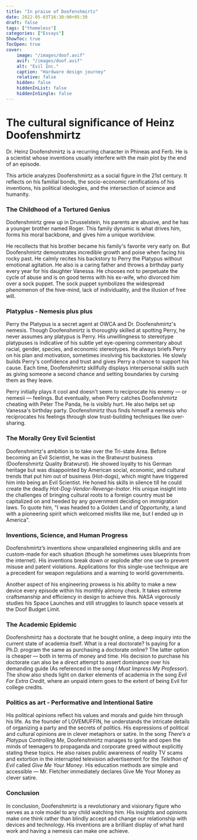 ```yaml
---
title: "In praise of Doofenshmirtz"
date: 2022-05-03T16:30:00+05:30
draft: false
tags: ["themeless"]
categories: ["Essays"]
ShowToc: true
TocOpen: true
cover:
    image: "/images/doof.avif"
    avif: "/images/doof.avif"
    alt: "Evil Inc."
    caption: "Hardware design journey"
    relative: false
    hidden: false
    hiddenInList: false
    hiddenInSingle: false
---
```


# The cultural significance of Heinz Doofenshmirtz

Dr. Heinz Doofenshmirtz is a recurring character in Phineas and Ferb. He is a scientist whose inventions usually interfere with the main plot by the end of an episode. 

This article analyzes Doofenshmirtz as a social figure in the 21st century. It reflects on his familial bonds, the socio-economic ramifications of his inventions, his political ideologies, and the intersection of science and humanity.


### The Childhood of a Tortured Genius

Doofenshmirtz grew up in Drusselstein, his parents are abusive, and he has a younger brother named Roger. This family dynamic is what drives him, forms his moral backbone, and gives him a unique worldview. 

He recollects that his brother became his family's favorite very early on. But Doofenshmirtz demonstrates incredible growth and poise when facing his rocky past. He calmly recites his backstory to Perry the Platypus without emotional agitation. He also is a caring father and throws a birthday party every year for his daughter Vanessa. He chooses not to perpetuate the cycle of abuse and is on good terms with his ex-wife, who divorced him over a sock puppet. The sock puppet symbolizes the widespread phenomenon of the hive-mind, lack of individuality, and the illusion of free will. 


### Platyplus - Nemesis plus plus

Perry the Platypus is a secret agent at OWCA and Dr. Doofenshmirtz's nemesis. Though Doofenshmirtz is thoroughly skilled at spotting Perry, he never assumes any platypus is Perry. His unwillingness to stereotype platypuses is indicative of his subtle yet eye-opening commentary about racial, gender, species, and economic stereotypes. He always briefs Perry on his plan and motivation, sometimes involving his backstories. He slowly builds Perry's confidence and trust and gives Perry a chance to support his cause. Each time, Doofenshmirtz skillfully displays interpersonal skills such as giving someone a second chance and setting boundaries by cursing them as they leave. 

Perry initially plays it cool and doesn't seem to reciprocate his enemy — or nemesii — feelings. But eventually, when Perry catches Doofenshmirtz cheating with Peter The Panda, he is visibly hurt. He also helps set up Vanessa's birthday party. Doofenshmirtz thus finds himself a nemesis who reciprocates his feelings through slow trust-building techniques like over-sharing. 

### The Morally Grey Evil Scientist 

Doofenshmirtz's ambition is to take over the Tri-state Area. Before becoming an Evil Scientist, he was in the Bratwurst business (Doofenshmirtz Quality Bratwurst). He showed loyalty to his German heritage but was disappointed by American social, economic, and cultural trends that put him out of business (Hot-dogs), which might have triggered him into being an Evil Scientist. He honed his skills in silence till he could create the deadly *Hot-Dog-Vendor-Revenge-Inator*. His unique insight into the challenges of bringing cultural roots to a foreign country must be capitalized on and heeded by any government deciding on immigration laws. To quote him, "I was headed to a Golden Land of Opportunity, a land with a pioneering spirit which welcomed misfits like me, but I ended up in America".

### Inventions, Science, and Human Progress

Doofenshmirtz’s inventions show unparalleled engineering skills and are custom-made for each situation (though he sometimes uses blueprints from the internet). His inventions break down or explode after one use to prevent misuse and patent violations. Applications for this single-use technique are a precedent for weapon regulations and a warning to world governments. 

Another aspect of his engineering prowess is his ability to make a new device every episode within his monthly alimony check. It takes extreme craftsmanship and efficiency in design to achieve this. NASA vigorously studies his Space Launches and still struggles to launch space vessels at the Doof Budget Limit. 

### The Academic Epidemic

Doofenshmirtz has a doctorate that he bought online, a deep inquiry into the current state of academia itself. What is a real doctorate? Is paying for a Ph.D. program the same as purchasing a doctorate online? The latter option is cheaper — both in terms of money and time. His decision to purchase his doctorate can also be a direct attempt to assert dominance over his demanding guide (As referenced in the song *I Must Impress My Professor*). The show also sheds light on darker elements of academia in the song *Evil For Extra Credit*, where an unpaid intern goes to the extent of being Evil for college credits. 

### Politics as art - Performative and Intentional Satire

His political opinions reflect his values and morals and guide him through his life. As the founder of LOVEMUFFIN, he understands the intricate details of organizing a party and the secrets of politics. His expressions of political and cultural opinions are in clever metaphors or satire. In the song *There’s a Platypus Controlling Me*, Doofenshmirtz manages to ignite and open the minds of teenagers to propaganda and corporate greed without explicitly stating these topics. He also raises public awareness of reality TV scams and extortion in the interrupted television advertisement for the *Telethon of Evil* called *Give Me Your Money*. His education methods are simple and accessible — Mr. Fletcher immediately declares Give Me Your Money as clever satire. 

### Conclusion

In conclusion, Doofenshmirtz is a revolutionary and visionary figure who serves as a role model to any child watching him. His insights and opinions make one think rather than blindly accept and change our relationship with devices and technology. His inventions are a brilliant display of what hard work and having a nemesis can make one achieve. 

